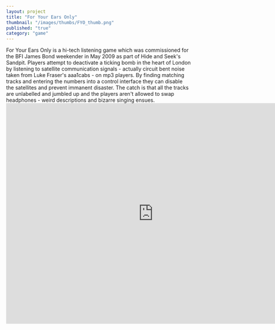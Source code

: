 ```yaml
---
layout: project
title: "For Your Ears Only"
thumbnail: "/images/thumbs/FYO_thumb.png"
published: "true"
category: "game"
---
```

<div class="projectIntro">
For Your Ears Only is a hi-tech listening game which was commissioned for the BFI James Bond weekender in May 2009 as part of Hide and Seek's Sandpit. Players attempt to deactivate a ticking bomb in the heart of London by listening to satellite communication signals - actually circuit bent noise taken from Luke Fraser's aaa1cabs - on mp3 players. By finding matching tracks and entering the numbers into a control interface they can disable the satellites and prevent immanent disaster. The catch is that all the tracks are unlabelled and jumbled up and the players aren't allowed to swap headphones - weird descriptions and bizarre singing ensues.
</div>

<div class="projectImages">
<iframe src="http://player.vimeo.com/video/9932446?title=0&amp;byline=0&amp;portrait=0&amp;badge=0" width="800" height="600" frameborder="0" webkitAllowFullScreen mozallowfullscreen allowFullScreen></iframe>
</div>
